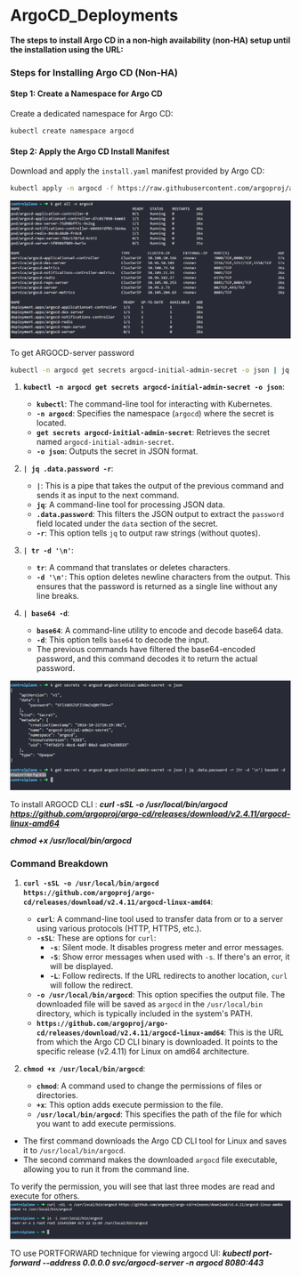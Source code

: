 # ArgoCD_Deployments
**The steps to install Argo CD in a non-high availability (non-HA) setup until the installation using the URL:**

### Steps for Installing Argo CD (Non-HA)

#### Step 1: Create a Namespace for Argo CD
Create a dedicated namespace for Argo CD:

```bash
kubectl create namespace argocd
```

#### Step 2: Apply the Argo CD Install Manifest
Download and apply the `install.yaml` manifest provided by Argo CD:

```bash
kubectl apply -n argocd -f https://raw.githubusercontent.com/argoproj/argo-cd/stable/manifests/install.yaml
```
![alt text](Screenshots/Argocd_resources.png)

To get ARGOCD-server password

```bash
kubectl -n argocd get secrets argocd-initial-admin-secret -o json | jq .data.password -r | tr -d '\n' | base64 -d
```

1. **`kubectl -n argocd get secrets argocd-initial-admin-secret -o json`**:
   - **`kubectl`**: The command-line tool for interacting with Kubernetes.
   - **`-n argocd`**: Specifies the namespace (`argocd`) where the secret is located.
   - **`get secrets argocd-initial-admin-secret`**: Retrieves the secret named `argocd-initial-admin-secret`.
   - **`-o json`**: Outputs the secret in JSON format.

2. **`| jq .data.password -r`**:
   - **`|`**: This is a pipe that takes the output of the previous command and sends it as input to the next command.
   - **`jq`**: A command-line tool for processing JSON data.
   - **`.data.password`**: This filters the JSON output to extract the `password` field located under the `data` section of the secret.
   - **`-r`**: This option tells `jq` to output raw strings (without quotes).

3. **`| tr -d '\n'`**:
   - **`tr`**: A command that translates or deletes characters.
   - **`-d '\n'`**: This option deletes newline characters from the output. This ensures that the password is returned as a single line without any line breaks.

4. **`| base64 -d`**:
   - **`base64`**: A command-line utility to encode and decode base64 data.
   - **`-d`**: This option tells `base64` to decode the input.
   - The previous commands have filtered the base64-encoded password, and this command decodes it to return the actual password.


![alt text](Screenshots/Argocd_secrets.png)


To install ARGOCD CLI :
***curl -sSL -o /usr/local/bin/argocd https://github.com/argoproj/argo-cd/releases/download/v2.4.11/argocd-linux-amd64***

***chmod +x /usr/local/bin/argocd***

### Command Breakdown

1. **`curl -sSL -o /usr/local/bin/argocd https://github.com/argoproj/argo-cd/releases/download/v2.4.11/argocd-linux-amd64`**:
   - **`curl`**: A command-line tool used to transfer data from or to a server using various protocols (HTTP, HTTPS, etc.).
   - **`-sSL`**: These are options for `curl`:
     - **`-s`**: Silent mode. It disables progress meter and error messages.
     - **`-S`**: Show error messages when used with `-s`. If there's an error, it will be displayed.
     - **`-L`**: Follow redirects. If the URL redirects to another location, `curl` will follow the redirect.
   - **`-o /usr/local/bin/argocd`**: This option specifies the output file. The downloaded file will be saved as `argocd` in the `/usr/local/bin` directory, which is typically included in the system's PATH.
   - **`https://github.com/argoproj/argo-cd/releases/download/v2.4.11/argocd-linux-amd64`**: This is the URL from which the Argo CD CLI binary is downloaded. It points to the specific release (v2.4.11) for Linux on amd64 architecture.

2. **`chmod +x /usr/local/bin/argocd`**:
   - **`chmod`**: A command used to change the permissions of files or directories.
   - **`+x`**: This option adds execute permission to the file.
   - **`/usr/local/bin/argocd`**: This specifies the path of the file for which you want to add execute permissions.


- The first command downloads the Argo CD CLI tool for Linux and saves it to `/usr/local/bin/argocd`.
- The second command makes the downloaded `argocd` file executable, allowing you to run it from the command line.

To verify the permission, you will see that last three modes are read and execute for others.
![alt text](Screenshots/Argocd_cli.png)


TO use PORTFORWARD technique for viewing argocd UI:
***kubectl port-forward --address 0.0.0.0 svc/argocd-server -n argocd 8080:443***
